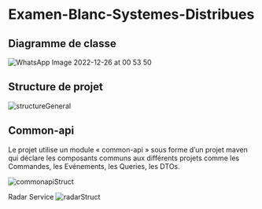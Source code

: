 # Examen-Blanc-Systemes-Distribues
## Diagramme de classe
![WhatsApp Image 2022-12-26 at 00 53 50](https://user-images.githubusercontent.com/80216049/209487201-f7fd52b7-dfab-4075-b6f5-2dff86d70f71.jpeg)
## Structure de projet
![structureGeneral](https://user-images.githubusercontent.com/80216049/209487341-b0893864-0af0-41c5-9531-d30fa008a52d.PNG)
## Common-api
Le projet utilise un module « common-api » sous forme d’un projet maven qui déclare les composants communs aux différents projets comme les Commandes, les Evénements, les Queries, les DTOs.

![commonapiStruct](https://user-images.githubusercontent.com/80216049/209487380-b7db092e-aea5-498e-a514-fd23c1724c07.PNG)

Radar Service
![radarStruct](https://user-images.githubusercontent.com/80216049/209487393-e68b49e1-fdfa-4f45-9aa8-e6b222f7dcf5.PNG)
